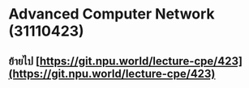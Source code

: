 # Advanced Computer Network (31110423)
## ย้ายไป [https://git.npu.world/lecture-cpe/423](https://git.npu.world/lecture-cpe/423)
